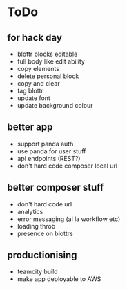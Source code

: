 ToDo
====

for hack day
------------

 * blottr blocks editable
 * full body like edit ability
 * copy elements
 * delete personal block
 * copy and clear
 * tag blottr
 * update font
 * update background colour
 
better app
----------

 * support panda auth
 * use panda for user stuff
 * api endpoints (REST?)
 * don't hard code composer local url

 
better composer stuff
---------------------

 * don't hard code url
 * analytics
 * error messaging (al la workflow etc)
 * loading throb
 * presence on blottrs

productionising
---------------

 * teamcity build
 * make app deployable to AWS